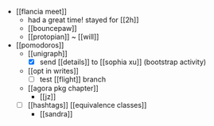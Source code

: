 - [[flancia meet]]
  - had a great time! stayed for [[2h]]
  - [[bouncepaw]] 
  - [[protopian]] ~ [[will]]
- [[pomodoros]]
  - [[unigraph]]
    - [x] send [[details]] to [[sophia xu]] (bootstrap activity)
  - [[opt in writes]]
    - [ ] test [[flight]] branch
  - [[agora pkg chapter]]
    - [[jz]]
  - [ ] [[hashtags]] [[equivalence classes]]
    - [[sandra]]
